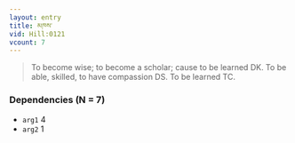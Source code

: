 ```yaml
---
layout: entry
title: མཁས་
vid: Hill:0121
vcount: 7
---
```

> To become wise; to become a scholar; cause to be learned DK\. To be able, skilled, to have compassion DS\. To be learned TC\.


### Dependencies (N = 7)
* `arg1` 4
* `arg2` 1
